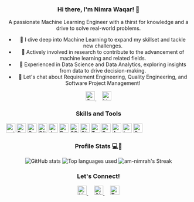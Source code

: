 <center>

### Hi there, I'm Nimra Waqar! 👋

A passionate Machine Learning Engineer with a thirst for knowledge and a drive to solve real-world problems.

- 🔭 I dive deep into Machine Learning to expand my skillset and tackle new challenges.
- 🌱 Actively involved in research to contribute to the advancement of machine learning and related fields.
- 💼 Experienced in Data Science and Data Analytics, exploring insights from data to drive decision-making.
- 💬 Let's chat about Requirement Engineering, Quality Engineering, and Software Project Management!

<p align="center">
  <a href="https://twitter.com/nimrah_waqar" target="_blank">
    <img src="https://img.shields.io/twitter/follow/nimrah_waqar?style=social" alt="Twitter Follow" height="25">
  </a>
  &nbsp;&nbsp;&nbsp;
  <a href="https://www.linkedin.com/in/nimrahwaqar/" target="_blank">
    <img src="https://img.shields.io/badge/-Nimra%20Waqar-blue?style=flat-square&logo=Linkedin&logoColor=white&link=https://www.linkedin.com/in/nimrahwaqar/" alt="LinkedIn" height="25">
  </a>
</p>

### Skills and Tools

<p align="left"> 
  <img src="https://img.shields.io/badge/-Python-3776AB?style=flat-square&logo=python&logoColor=white" alt="python" height="25">
  <img src="https://img.shields.io/badge/-R-276DC3?style=flat-square&logo=r&logoColor=white" alt="R" height="25">
  <img src="https://img.shields.io/badge/-C-A8B9CC?style=flat-square&logo=c&logoColor=white" alt="C" height="25">
  <img src="https://img.shields.io/badge/-C%23-239120?style=flat-square&logo=c-sharp&logoColor=white" alt="C#" height="25">
  <img src="https://img.shields.io/badge/-Java-007396?style=flat-square&logo=java&logoColor=white" alt="Java" height="25">
  <img src="https://img.shields.io/badge/-Dart-0175C2?style=flat-square&logo=dart&logoColor=white" alt="Dart" height="25">
  <img src="https://img.shields.io/badge/-SQL-4479A1?style=flat-square&logo=sql&logoColor=white" alt="SQL" height="25">
  <img src="https://img.shields.io/badge/-Git-F05032?style=flat-square&logo=git&logoColor=white" alt="Git" height="25">
  <img src="https://img.shields.io/badge/-TensorFlow-FF6F00?style=flat-square&logo=tensorflow&logoColor=white" alt="TensorFlow" height="25">
  <img src="https://img.shields.io/badge/-PyTorch-EE4C2C?style=flat-square&logo=pytorch&logoColor=white" alt="PyTorch" height="25">
  <img src="https://img.shields.io/badge/-Apache%20Spark-E25A1C?style=flat-square&logo=apache-spark&logoColor=white" alt="Apache Spark" height="25">
  <img src="https://img.shields.io/badge/-LaTeX-008080?style=flat-square&logo=latex&logoColor=white" alt="LaTeX" height="25">
  <img src="https://img.shields.io/badge/-Overleaf-47A141?style=flat-square&logo=overleaf&logoColor=white" alt="Overleaf" height="25">
</p>

### Profile Stats 💻👀

<p align="center">
  <img src="https://github-readme-stats.vercel.app/api?username=am-nimrah&show_icons=true&theme=tokyonight" alt="GitHub stats">
<img src="https://github-readme-stats.vercel.app/api/top-langs/?username=am-nimrah&langs_count=8&layout=compact&theme=tokyonight&exclude_repo=github-readme-stats,am-nimrah.github.io&&hide=Cython,C,PowerShell,CMake,Shell" alt="Top languages used">
<img alt="am-nimrah's Streak" src="https://github-readme-streak-stats.herokuapp.com/?user=am-nimrah&theme=tokyonight">
</p>

### Let's Connect!

<p align="center">
  <a href="https://www.linkedin.com/in/nimrahwaqar/" target="_blank">
    <img src="https://img.shields.io/badge/-Nimra%20Waqar-blue?style=flat-square&logo=Linkedin&logoColor=white&link=https://www.linkedin.com/in/nimrahwaqar/" alt="LinkedIn" height="25">
  </a>
  &nbsp;&nbsp;&nbsp;
  <a href="https://github.com/am-nimrah" target="_blank">
    <img src="https://img.shields.io/badge/-am--nimrah-black?style=flat-square&logo=github&logoColor=white" alt="GitHub" height="25">
  </a>
  &nbsp;&nbsp;&nbsp;
  <a href="https://twitter.com/nimrah_waqar" target="_blank">
    <img src="https://img.shields.io/badge/-nimrah__waqar-blue?style=flat-square&logo=twitter&logoColor=white" alt="Twitter" height="25">
  </a>
</p>
</center>
